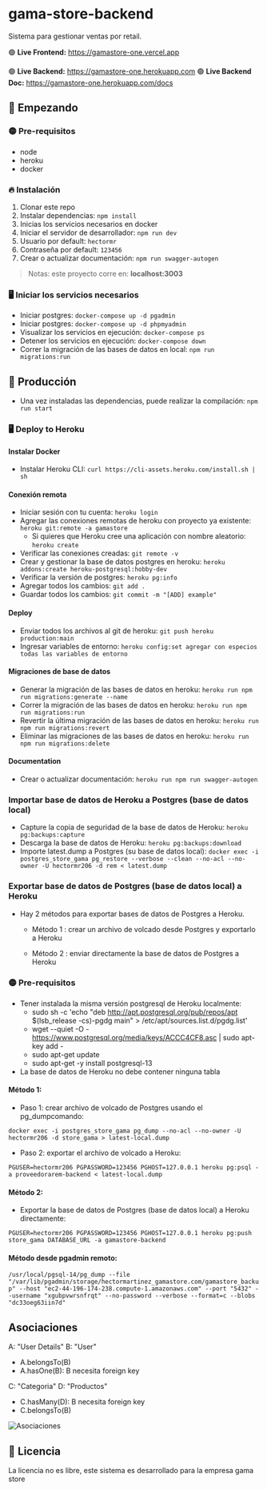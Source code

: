 # gama-store-backend

Sistema para gestionar ventas por retail.

🟢 **Live Frontend:** https://gamastore-one.vercel.app

🟢 **Live Backend:** https://gamastore-one.herokuapp.com
🟢 **Live Backend Doc:** https://gamastore-one.herokuapp.com/docs

## 🚀 Empezando

### 🟡 Pre-requisitos

- node
- heroku
- docker

### 🔥 Instalación

1. Clonar este repo
2. Instalar dependencias: `npm install`
3. Inicias los servicios necesarios en docker
4. Iniciar el servidor de desarrollador: `npm run dev`
5. Usuario por default: `hectormr`
6. Contraseña por default: `123456`
7. Crear o actualizar documentación: `npm run swagger-autogen`

> Notas: este proyecto corre en: **localhost:3003**

### 🖥️ Iniciar los servicios necesarios

- Iniciar postgres: `docker-compose up -d pgadmin`
- Iniciar postgres: `docker-compose up -d phpmyadmin`
- Visualizar los servicios en ejecución: `docker-compose ps`
- Detener los servicios en ejecución: `docker-compose down`
- Correr la migración de las bases de datos en local: `npm run migrations:run`

## 🚀 Producción

- Una vez instaladas las dependencias, puede realizar la compilación: `npm run start`

### 🖥️ Deploy to Heroku

#### Instalar Docker

- Instalar Heroku CLI: `curl https://cli-assets.heroku.com/install.sh | sh`

#### Conexión remota

- Iniciar sesión con tu cuenta: `heroku login`
- Agregar las conexiones remotas de heroku con proyecto ya existente: `heroku git:remote -a gamastore`
  - Si quieres que Heroku cree una aplicación con nombre aleatorio: `heroku create`
- Verificar las conexiones creadas: `git remote -v`
- Crear y gestionar la base de datos postgres en heroku: `heroku addons:create heroku-postgresql:hobby-dev`
- Verificar la versión de postgres: `heroku pg:info`
- Agregar todos los cambios: `git add .`
- Guardar todos los cambios: `git commit -m "[ADD] example"`

#### Deploy

- Enviar todos los archivos al git de heroku: `git push heroku production:main`
- Ingresar variables de entorno: `heroku config:set agregar con especios todas las variables de entorno`

#### Migraciones de base de datos

- Generar la migración de las bases de datos en heroku: `heroku run npm run migrations:generate --name`
- Correr la migración de las bases de datos en heroku: `heroku run npm run migrations:run`
- Revertir la última migración de las bases de datos en heroku: `heroku run npm run migrations:revert`
- Eliminar las migraciones de las bases de datos en heroku: `heroku run npm run migrations:delete`

#### Documentation

- Crear o actualizar documentación: `heroku run npm run swagger-autogen`

### Importar base de datos de Heroku a Postgres (base de datos local)

- Capture la copia de seguridad de la base de datos de Heroku: `heroku pg:backups:capture`
- Descarga la base de datos de Heroku: `heroku pg:backups:download`
- Importe latest.dump a Postgres (su base de datos local): `docker exec -i postgres_store_gama pg_restore --verbose --clean --no-acl --no-owner -U hectormr206 -d rem < latest.dump`

### Exportar base de datos de Postgres (base de datos local) a Heroku

- Hay 2 métodos para exportar bases de datos de Postgres a Heroku.

  - Método 1 : crear un archivo de volcado desde Postgres y exportarlo a Heroku

  - Método 2 : enviar directamente la base de datos de Postgres a Heroku

### 🟡 Pre-requisitos

- Tener instalada la misma versión postgresql de Heroku localmente:
  - sudo sh -c 'echo "deb http://apt.postgresql.org/pub/repos/apt $(lsb_release -cs)-pgdg main" > /etc/apt/sources.list.d/pgdg.list'
  - wget --quiet -O - https://www.postgresql.org/media/keys/ACCC4CF8.asc | sudo apt-key add -
  - sudo apt-get update
  - sudo apt-get -y install postgresql-13
- La base de datos de Heroku no debe contener ninguna tabla

#### Método 1:

- Paso 1: crear archivo de volcado de Postgres usando el pg_dumpcomando:

`docker exec -i postgres_store_gama pg_dump --no-acl --no-owner -U hectormr206 -d store_gama > latest-local.dump`

- Paso 2: exportar el archivo de volcado a Heroku:

`PGUSER=hectormr206 PGPASSWORD=123456 PGHOST=127.0.0.1 heroku pg:psql -a proveedorarem-backend < latest-local.dump`

#### Método 2:

- Exportar la base de datos de Postgres (base de datos local) a Heroku directamente:

`PGUSER=hectormr206 PGPASSWORD=123456 PGHOST=127.0.0.1 heroku pg:push store_gama DATABASE_URL -a gamastore-backend`

#### Método desde pgadmin remoto:

`/usr/local/pgsql-14/pg_dump --file "/var/lib/pgadmin/storage/hectormartinez_gamastore.com/gamastore_backup" --host "ec2-44-196-174-238.compute-1.amazonaws.com" --port "5432" --username "xgubpvwrsnfrqt" --no-password --verbose --format=c --blobs "dc33oeg63iin7d"`

## Asociaciones

A: "User Details"
B: "User"

- A.belongsTo(B)
- A.hasOne(B): B necesita foreign key

C: "Categoria"
D: "Productos"

- C.hasMany(D): B necesita foreign key
- C.belongsTo(B)

![Asociaciones](https://static.platzi.com/media/user_upload/Screen%20Shot%202021-10-25%20at%2013.25.34-0aa425c8-d2c0-4cba-ae01-f214e9604c14.jpg)

## 📘 Licencia

La licencia no es libre, este sistema es desarrollado para la empresa gama store
